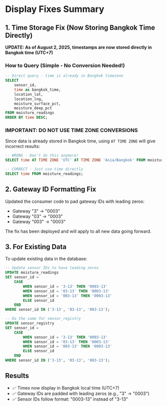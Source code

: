 # Display Fixes Summary

## 1. Time Storage Fix (Now Storing Bangkok Time Directly)

**UPDATE: As of August 2, 2025, timestamps are now stored directly in Bangkok time (UTC+7)**

### How to Query (Simple - No Conversion Needed!)

```sql
-- Direct query - time is already in Bangkok timezone
SELECT 
    sensor_id,
    time as bangkok_time,
    location_lat,
    location_lng,
    moisture_surface_pct,
    moisture_deep_pct
FROM moisture_readings
ORDER BY time DESC;
```

### IMPORTANT: DO NOT USE TIME ZONE CONVERSIONS
Since data is already stored in Bangkok time, using `AT TIME ZONE` will give incorrect results:

```sql
-- WRONG - Don't do this anymore!
SELECT time AT TIME ZONE 'UTC' AT TIME ZONE 'Asia/Bangkok' FROM moisture_readings;

-- CORRECT - Just use time directly
SELECT time FROM moisture_readings;
```

## 2. Gateway ID Formatting Fix

Updated the consumer code to pad gateway IDs with leading zeros:
- Gateway "3" → "0003"
- Gateway "03" → "0003"
- Gateway "003" → "0003"

The fix has been deployed and will apply to all new data going forward.

## 3. For Existing Data

To update existing data in the database:

```sql
-- Update sensor IDs to have leading zeros
UPDATE moisture_readings 
SET sensor_id = 
    CASE 
        WHEN sensor_id = '3-13' THEN '0003-13'
        WHEN sensor_id = '03-13' THEN '0003-13'
        WHEN sensor_id = '003-13' THEN '0003-13'
        ELSE sensor_id
    END
WHERE sensor_id IN ('3-13', '03-13', '003-13');

-- Do the same for sensor_registry
UPDATE sensor_registry 
SET sensor_id = 
    CASE 
        WHEN sensor_id = '3-13' THEN '0003-13'
        WHEN sensor_id = '03-13' THEN '0003-13'
        WHEN sensor_id = '003-13' THEN '0003-13'
        ELSE sensor_id
    END
WHERE sensor_id IN ('3-13', '03-13', '003-13');
```

## Results
- ✅ Times now display in Bangkok local time (UTC+7)
- ✅ Gateway IDs are padded with leading zeros (e.g., "3" → "0003")
- ✅ Sensor IDs follow format: "0003-13" instead of "3-13"